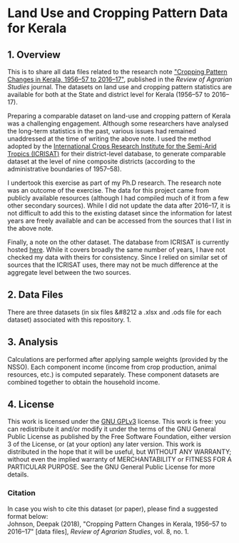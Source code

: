 # Land Use and Cropping Pattern Data for Kerala
## 1. Overview
This is to share all data files related to the research note ["Cropping Pattern Changes in Kerala, 1956&#8211;57 to 2016&#8211;17"](https://ras.org.in/index.php?Article=cropping_pattern_changes_in_kerala_1956), published in the *Review of Agrarian Studies* journal. The datasets on land use and cropping pattern statistics are available for both at the State and district level for Kerala (1956&#8211;57 to 2016&#8211;17).

Preparing a comparable dataset on land-use and cropping pattern of Kerala was a challenging engagement. Although some researchers have analysed the long-term statistics in the past, various issues had remained unaddressed at the time of writing the above note. I used the method adopted by the [International Crops Research Institute for the Semi-Arid Tropics (ICRISAT)](https://vdsa.icrisat.org/vdsa-mesodoc.aspx) for their district-level database, to generate comparable dataset at the level of nine composite districts (according to the administrative boundaries of 1957&#8211;58). 

I undertook this exercise as part of my Ph.D research. The research note was an outcome of the exercise. The data for this project came from publicly available resources (although I had compiled much of it from a few other secondary sources). While I did not update the data after 2016&#8211;17, it is not difficult to add this to the existing dataset since the information for latest years are freely available and can be accessed from the sources that I list in the above note. 

Finally, a note on the other dataset. The database from ICRISAT is currently hosted [here](http://data.icrisat.org/dld/src/about-dld.html). While it covers broadly the same number of years, I have not checked my data with theirs for consistency. Since I relied on similar set of sources that the ICRISAT uses, there may not be much difference at the aggregate level between the two sources. 

## 2. Data Files
There are three datasets (in six files &#8212 a .xlsx and .ods file for each dataset) associated with this repository. 
1. 

## 3. Analysis
Calculations are performed after applying sample weights (provided by the NSSO). 
Each component income (income from crop production, animal resources, etc.) is computed separately. 
These component datasets are combined together to obtain the household income. 

## 4. License

This work is licensed under the [GNU GPLv3](https://www.gnu.org/licenses/gpl-3.0.html) license. This work is free: you can redistribute it and/or modify it under the terms of the GNU General Public License as published by the Free Software Foundation, either version 3 of the License, or (at your option) any later version.
This work is distributed in the hope that it will be useful, but WITHOUT ANY WARRANTY; without even the implied warranty of MERCHANTABILITY or FITNESS FOR A PARTICULAR PURPOSE. See the GNU General Public License for more details.

### Citation
In case you wish to cite this dataset (or paper), please find a suggested format below:  
Johnson, Deepak (2018), "Cropping Pattern Changes in Kerala, 1956–57 to 2016–17" [data files], *Review of Agrarian Studies*, vol. 8, no. 1.
